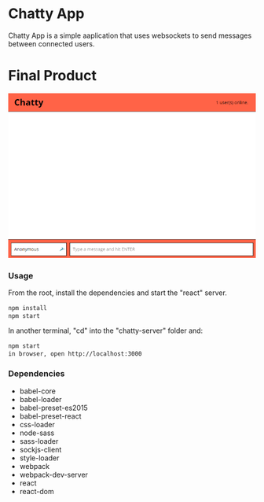 Chatty App
=====================

Chatty App is a simple aaplication that uses websockets to send messages between connected users.

# Final Product
!["Screenshot of the main products"](https://github.com/adibalamir/ChattyApp/blob/master/docs/main.PNG?raw=true)

### Usage

From the root, install the dependencies and start the "react" server.

```
npm install
npm start
```

In another terminal, "cd" into the "chatty-server" folder and:
```
npm start
in browser, open http://localhost:3000
```

### Dependencies

* babel-core
* babel-loader
* babel-preset-es2015
* babel-preset-react
* css-loader
* node-sass
* sass-loader
* sockjs-client
* style-loader
* webpack
* webpack-dev-server
* react
* react-dom
